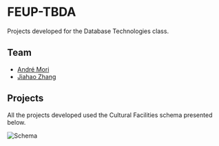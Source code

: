 # FEUP-TBDA

Projects developed for the Database Technologies class.

## Team

* [André Mori](https://github.com/andremmori)
* [Jiahao Zhang](https://github.com/Giacomino123)

## Projects

All the projects developed used the Cultural Facilities schema presented below.



![Schema](https://user-images.githubusercontent.com/44000758/123306164-d9816780-d518-11eb-97ef-2464f990ae45.png)
